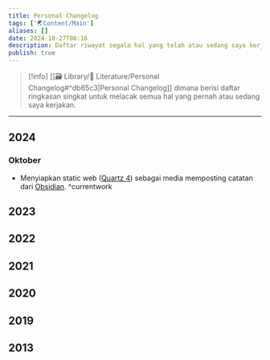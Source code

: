 ```yaml
---
title: Personal Changelog
tags: ['🌏Content/Main']
aliases: []
date: 2024-10-27T06:16
description: Daftar riwayat segala hal yang telah atau sedang saya kerjakan. 
publish: true
---
```


> [!info]
> [[🗃️ Library/🧾 Literature/Personal Changelog#^db65c3|Personal Changelog]] dimana  berisi daftar ringkasan singkat untuk melacak semua hal yang pernah atau sedang saya kerjakan.
>

---

## 2024

### Oktober
- Menyiapkan static web ([Quartz 4](https://quartz.jzhao.xyz/)) sebagai media memposting catatan dari [Obsidian](https://obsidian.md/). ^currentwork

## 2023
## 2022
## 2021
## 2020
## 2019
## 2013